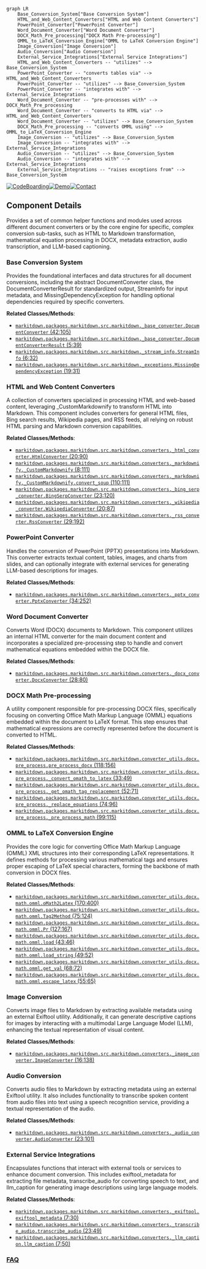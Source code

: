 ```mermaid
graph LR
    Base_Conversion_System["Base Conversion System"]
    HTML_and_Web_Content_Converters["HTML and Web Content Converters"]
    PowerPoint_Converter["PowerPoint Converter"]
    Word_Document_Converter["Word Document Converter"]
    DOCX_Math_Pre_processing["DOCX Math Pre-processing"]
    OMML_to_LaTeX_Conversion_Engine["OMML to LaTeX Conversion Engine"]
    Image_Conversion["Image Conversion"]
    Audio_Conversion["Audio Conversion"]
    External_Service_Integrations["External Service Integrations"]
    HTML_and_Web_Content_Converters -- "utilizes" --> Base_Conversion_System
    PowerPoint_Converter -- "converts tables via" --> HTML_and_Web_Content_Converters
    PowerPoint_Converter -- "utilizes" --> Base_Conversion_System
    PowerPoint_Converter -- "integrates with" --> External_Service_Integrations
    Word_Document_Converter -- "pre-processes with" --> DOCX_Math_Pre_processing
    Word_Document_Converter -- "converts to HTML via" --> HTML_and_Web_Content_Converters
    Word_Document_Converter -- "utilizes" --> Base_Conversion_System
    DOCX_Math_Pre_processing -- "converts OMML using" --> OMML_to_LaTeX_Conversion_Engine
    Image_Conversion -- "utilizes" --> Base_Conversion_System
    Image_Conversion -- "integrates with" --> External_Service_Integrations
    Audio_Conversion -- "utilizes" --> Base_Conversion_System
    Audio_Conversion -- "integrates with" --> External_Service_Integrations
    External_Service_Integrations -- "raises exceptions from" --> Base_Conversion_System
```
[![CodeBoarding](https://img.shields.io/badge/Generated%20by-CodeBoarding-9cf?style=flat-square)](https://github.com/CodeBoarding/GeneratedOnBoardings)[![Demo](https://img.shields.io/badge/Try%20our-Demo-blue?style=flat-square)](https://www.codeboarding.org/demo)[![Contact](https://img.shields.io/badge/Contact%20us%20-%20contact@codeboarding.org-lightgrey?style=flat-square)](mailto:contact@codeboarding.org)

## Component Details

Provides a set of common helper functions and modules used across different document converters or by the core engine for specific, complex conversion sub-tasks, such as HTML to Markdown transformation, mathematical equation processing in DOCX, metadata extraction, audio transcription, and LLM-based captioning.

### Base Conversion System
Provides the foundational interfaces and data structures for all document conversions, including the abstract DocumentConverter class, the DocumentConverterResult for standardized output, StreamInfo for input metadata, and MissingDependencyException for handling optional dependencies required by specific converters.


**Related Classes/Methods**:

- <a href="https://github.com/microsoft/markitdown/blob/master/packages/markitdown/src/markitdown/_base_converter.py#L42-L105" target="_blank" rel="noopener noreferrer">`markitdown.packages.markitdown.src.markitdown._base_converter.DocumentConverter` (42:105)</a>
- <a href="https://github.com/microsoft/markitdown/blob/master/packages/markitdown/src/markitdown/_base_converter.py#L5-L39" target="_blank" rel="noopener noreferrer">`markitdown.packages.markitdown.src.markitdown._base_converter.DocumentConverterResult` (5:39)</a>
- <a href="https://github.com/microsoft/markitdown/blob/master/packages/markitdown/src/markitdown/_stream_info.py#L6-L32" target="_blank" rel="noopener noreferrer">`markitdown.packages.markitdown.src.markitdown._stream_info.StreamInfo` (6:32)</a>
- <a href="https://github.com/microsoft/markitdown/blob/master/packages/markitdown/src/markitdown/_exceptions.py#L19-L31" target="_blank" rel="noopener noreferrer">`markitdown.packages.markitdown.src.markitdown._exceptions.MissingDependencyException` (19:31)</a>


### HTML and Web Content Converters
A collection of converters specialized in processing HTML and web-based content, leveraging _CustomMarkdownify to transform HTML into Markdown. This component includes converters for general HTML files, Bing search results, Wikipedia pages, and RSS feeds, all relying on robust HTML parsing and Markdown conversion capabilities.


**Related Classes/Methods**:

- <a href="https://github.com/microsoft/markitdown/blob/master/packages/markitdown/src/markitdown/converters/_html_converter.py#L20-L90" target="_blank" rel="noopener noreferrer">`markitdown.packages.markitdown.src.markitdown.converters._html_converter.HtmlConverter` (20:90)</a>
- <a href="https://github.com/microsoft/markitdown/blob/master/packages/markitdown/src/markitdown/converters/_markdownify.py#L8-L111" target="_blank" rel="noopener noreferrer">`markitdown.packages.markitdown.src.markitdown.converters._markdownify._CustomMarkdownify` (8:111)</a>
- <a href="https://github.com/microsoft/markitdown/blob/master/packages/markitdown/src/markitdown/converters/_markdownify.py#L110-L111" target="_blank" rel="noopener noreferrer">`markitdown.packages.markitdown.src.markitdown.converters._markdownify._CustomMarkdownify.convert_soup` (110:111)</a>
- <a href="https://github.com/microsoft/markitdown/blob/master/packages/markitdown/src/markitdown/converters/_bing_serp_converter.py#L23-L120" target="_blank" rel="noopener noreferrer">`markitdown.packages.markitdown.src.markitdown.converters._bing_serp_converter.BingSerpConverter` (23:120)</a>
- <a href="https://github.com/microsoft/markitdown/blob/master/packages/markitdown/src/markitdown/converters/_wikipedia_converter.py#L20-L87" target="_blank" rel="noopener noreferrer">`markitdown.packages.markitdown.src.markitdown.converters._wikipedia_converter.WikipediaConverter` (20:87)</a>
- <a href="https://github.com/microsoft/markitdown/blob/master/packages/markitdown/src/markitdown/converters/_rss_converter.py#L29-L192" target="_blank" rel="noopener noreferrer">`markitdown.packages.markitdown.src.markitdown.converters._rss_converter.RssConverter` (29:192)</a>


### PowerPoint Converter
Handles the conversion of PowerPoint (PPTX) presentations into Markdown. This converter extracts textual content, tables, images, and charts from slides, and can optionally integrate with external services for generating LLM-based descriptions for images.


**Related Classes/Methods**:

- <a href="https://github.com/microsoft/markitdown/blob/master/packages/markitdown/src/markitdown/converters/_pptx_converter.py#L34-L252" target="_blank" rel="noopener noreferrer">`markitdown.packages.markitdown.src.markitdown.converters._pptx_converter.PptxConverter` (34:252)</a>


### Word Document Converter
Converts Word (DOCX) documents to Markdown. This component utilizes an internal HTML converter for the main document content and incorporates a specialized pre-processing step to handle and convert mathematical equations embedded within the DOCX file.


**Related Classes/Methods**:

- <a href="https://github.com/microsoft/markitdown/blob/master/packages/markitdown/src/markitdown/converters/_docx_converter.py#L28-L80" target="_blank" rel="noopener noreferrer">`markitdown.packages.markitdown.src.markitdown.converters._docx_converter.DocxConverter` (28:80)</a>


### DOCX Math Pre-processing
A utility component responsible for pre-processing DOCX files, specifically focusing on converting Office Math Markup Language (OMML) equations embedded within the document to LaTeX format. This step ensures that mathematical expressions are correctly represented before the document is converted to HTML.


**Related Classes/Methods**:

- <a href="https://github.com/microsoft/markitdown/blob/master/packages/markitdown/src/markitdown/converter_utils/docx/pre_process.py#L118-L156" target="_blank" rel="noopener noreferrer">`markitdown.packages.markitdown.src.markitdown.converter_utils.docx.pre_process.pre_process_docx` (118:156)</a>
- <a href="https://github.com/microsoft/markitdown/blob/master/packages/markitdown/src/markitdown/converter_utils/docx/pre_process.py#L33-L49" target="_blank" rel="noopener noreferrer">`markitdown.packages.markitdown.src.markitdown.converter_utils.docx.pre_process._convert_omath_to_latex` (33:49)</a>
- <a href="https://github.com/microsoft/markitdown/blob/master/packages/markitdown/src/markitdown/converter_utils/docx/pre_process.py#L52-L71" target="_blank" rel="noopener noreferrer">`markitdown.packages.markitdown.src.markitdown.converter_utils.docx.pre_process._get_omath_tag_replacement` (52:71)</a>
- <a href="https://github.com/microsoft/markitdown/blob/master/packages/markitdown/src/markitdown/converter_utils/docx/pre_process.py#L74-L96" target="_blank" rel="noopener noreferrer">`markitdown.packages.markitdown.src.markitdown.converter_utils.docx.pre_process._replace_equations` (74:96)</a>
- <a href="https://github.com/microsoft/markitdown/blob/master/packages/markitdown/src/markitdown/converter_utils/docx/pre_process.py#L99-L115" target="_blank" rel="noopener noreferrer">`markitdown.packages.markitdown.src.markitdown.converter_utils.docx.pre_process._pre_process_math` (99:115)</a>


### OMML to LaTeX Conversion Engine
Provides the core logic for converting Office Math Markup Language (OMML) XML structures into their corresponding LaTeX representations. It defines methods for processing various mathematical tags and ensures proper escaping of LaTeX special characters, forming the backbone of math conversion in DOCX files.


**Related Classes/Methods**:

- <a href="https://github.com/microsoft/markitdown/blob/master/packages/markitdown/src/markitdown/converter_utils/docx/math/omml.py#L170-L400" target="_blank" rel="noopener noreferrer">`markitdown.packages.markitdown.src.markitdown.converter_utils.docx.math.omml.oMath2Latex` (170:400)</a>
- <a href="https://github.com/microsoft/markitdown/blob/master/packages/markitdown/src/markitdown/converter_utils/docx/math/omml.py#L75-L124" target="_blank" rel="noopener noreferrer">`markitdown.packages.markitdown.src.markitdown.converter_utils.docx.math.omml.Tag2Method` (75:124)</a>
- <a href="https://github.com/microsoft/markitdown/blob/master/packages/markitdown/src/markitdown/converter_utils/docx/math/omml.py#L127-L167" target="_blank" rel="noopener noreferrer">`markitdown.packages.markitdown.src.markitdown.converter_utils.docx.math.omml.Pr` (127:167)</a>
- <a href="https://github.com/microsoft/markitdown/blob/master/packages/markitdown/src/markitdown/converter_utils/docx/math/omml.py#L43-L46" target="_blank" rel="noopener noreferrer">`markitdown.packages.markitdown.src.markitdown.converter_utils.docx.math.omml.load` (43:46)</a>
- <a href="https://github.com/microsoft/markitdown/blob/master/packages/markitdown/src/markitdown/converter_utils/docx/math/omml.py#L49-L52" target="_blank" rel="noopener noreferrer">`markitdown.packages.markitdown.src.markitdown.converter_utils.docx.math.omml.load_string` (49:52)</a>
- <a href="https://github.com/microsoft/markitdown/blob/master/packages/markitdown/src/markitdown/converter_utils/docx/math/omml.py#L68-L72" target="_blank" rel="noopener noreferrer">`markitdown.packages.markitdown.src.markitdown.converter_utils.docx.math.omml.get_val` (68:72)</a>
- <a href="https://github.com/microsoft/markitdown/blob/master/packages/markitdown/src/markitdown/converter_utils/docx/math/omml.py#L55-L65" target="_blank" rel="noopener noreferrer">`markitdown.packages.markitdown.src.markitdown.converter_utils.docx.math.omml.escape_latex` (55:65)</a>


### Image Conversion
Converts image files to Markdown by extracting available metadata using an external Exiftool utility. Additionally, it can generate descriptive captions for images by interacting with a multimodal Large Language Model (LLM), enhancing the textual representation of visual content.


**Related Classes/Methods**:

- <a href="https://github.com/microsoft/markitdown/blob/master/packages/markitdown/src/markitdown/converters/_image_converter.py#L16-L138" target="_blank" rel="noopener noreferrer">`markitdown.packages.markitdown.src.markitdown.converters._image_converter.ImageConverter` (16:138)</a>


### Audio Conversion
Converts audio files to Markdown by extracting metadata using an external Exiftool utility. It also includes functionality to transcribe spoken content from audio files into text using a speech recognition service, providing a textual representation of the audio.


**Related Classes/Methods**:

- <a href="https://github.com/microsoft/markitdown/blob/master/packages/markitdown/src/markitdown/converters/_audio_converter.py#L23-L101" target="_blank" rel="noopener noreferrer">`markitdown.packages.markitdown.src.markitdown.converters._audio_converter.AudioConverter` (23:101)</a>


### External Service Integrations
Encapsulates functions that interact with external tools or services to enhance document conversion. This includes exiftool_metadata for extracting file metadata, transcribe_audio for converting speech to text, and llm_caption for generating image descriptions using large language models.


**Related Classes/Methods**:

- <a href="https://github.com/microsoft/markitdown/blob/master/packages/markitdown/src/markitdown/converters/_exiftool.py#L7-L30" target="_blank" rel="noopener noreferrer">`markitdown.packages.markitdown.src.markitdown.converters._exiftool.exiftool_metadata` (7:30)</a>
- <a href="https://github.com/microsoft/markitdown/blob/master/packages/markitdown/src/markitdown/converters/_transcribe_audio.py#L23-L49" target="_blank" rel="noopener noreferrer">`markitdown.packages.markitdown.src.markitdown.converters._transcribe_audio.transcribe_audio` (23:49)</a>
- <a href="https://github.com/microsoft/markitdown/blob/master/packages/markitdown/src/markitdown/converters/_llm_caption.py#L7-L50" target="_blank" rel="noopener noreferrer">`markitdown.packages.markitdown.src.markitdown.converters._llm_caption.llm_caption` (7:50)</a>




### [FAQ](https://github.com/CodeBoarding/GeneratedOnBoardings/tree/main?tab=readme-ov-file#faq)
